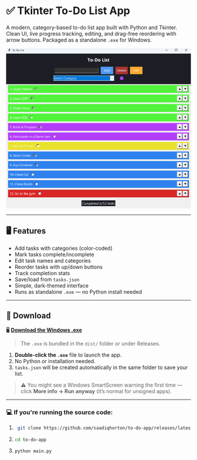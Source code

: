 # ✅ Tkinter To-Do List App

A modern, category-based to-do list app built with Python and Tkinter. Clean UI, live progress tracking, editing, and drag-free reordering with arrow buttons. Packaged as a standalone `.exe` for Windows.

![screenshot](assets/screenshot.png)

---

## 🖥️ Features

- Add tasks with categories (color-coded)
- Mark tasks complete/incomplete
- Edit task names and categories
- Reorder tasks with up/down buttons
- Track completion stats
- Save/load from `tasks.json`
- Simple, dark-themed interface
- Runs as standalone `.exe` — no Python install needed

---

## 🚀 Download

🖥️ **[Download the Windows .exe](https://github.com/saadiqhorton/to-do-app/releases)**

> The `.exe` is bundled in the `dist/` folder or under Releases.

1. **Double-click the `.exe`** file to launch the app.
2. No Python or installation needed.
3. `tasks.json` will be created automatically in the same folder to save your list.

> ⚠️ You might see a Windows SmartScreen warning the first time — click **More info → Run anyway** (it’s normal for unsigned apps).

---

### 💻 If you're running the source code:

1. ```bash
    git clone https://github.com/saadiqhorton/to-do-app/releases/latest
2. ```bash
   cd to-do-app
3. ```bash
   python main.py
